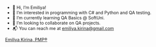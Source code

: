 - 👋 Hi, I’m Emiliya!
- 👀 I’m interested in programming with C# and Python and QA testing.
- 🌱 I’m currently learning QA Basics @ SoftUni.
- 🔎 I’m looking to collaborate on QA projects.
- 📬 You can reach me at emiliya.kirina@gmail.com 
<script src="https://platform.linkedin.com/badges/js/profile.js" async defer type="text/javascript"></script>
<div class="badge-base LI-profile-badge" data-locale="en_US" data-size="medium" data-theme="dark" data-type="VERTICAL" data-vanity="emiliyakirina" data-version="v1"><a class="badge-base__link LI-simple-link" href="https://bg.linkedin.com/in/emiliyakirina?trk=profile-badge">Emiliya Kirina, PMP®</a></div>
 
<!---
EmI-85/EmI-85 is a ✨ special ✨ repository because its `README.md` (this file) appears on your GitHub profile.
You can click the Preview link to take a look at your changes.
--->
